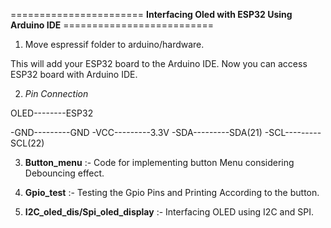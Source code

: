 ======================= **Interfacing Oled with ESP32 Using Arduino IDE** ==========================


1. Move espressif folder to arduino/hardware.

This will add your ESP32 board to the Arduino IDE. Now you can access ESP32 board with Arduino IDE.

2. *Pin Connection*

OLED--------ESP32

-GND---------GND
-VCC---------3.3V
-SDA---------SDA(21)
-SCL---------SCL(22)

3. **Button_menu** :- Code for implementing button Menu considering Debouncing effect.
4. **Gpio_test**   :- Testing the Gpio Pins and Printing According to the button.

5. **I2C_oled_dis/Spi_oled_display** :- Interfacing OLED using I2C and SPI.

